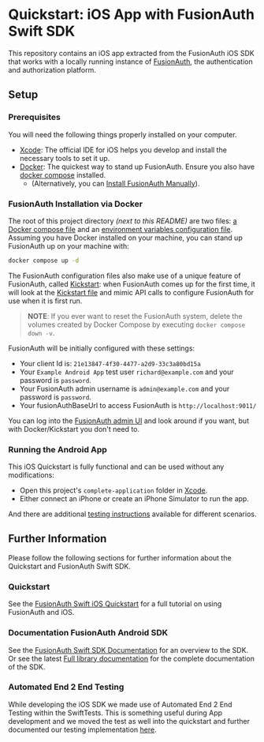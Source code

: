 # Quickstart: iOS App with FusionAuth Swift SDK

This repository contains an iOS app extracted from the FusionAuth iOS SDK that works with a locally running instance of [FusionAuth](https://fusionauth.io/), the authentication and authorization platform.

<!--
this and following tags, and the corresponding end tag, are used to delineate what is pulled into the FusionAuth docs site (the client libraries pages). Don't remove unless you also change the docs site.

Please also use ``` instead of indenting for code blocks. The backticks are translated correctly to adoc format.
-->

## Setup

### Prerequisites
<!--
tag::forDocSitePrerequisites[]
-->
You will need the following things properly installed on your computer.

- [Xcode](https://developer.apple.com/xcode/): The official IDE for iOS helps you develop and install the necessary tools to set it up.
- [Docker](https://www.docker.com): The quickest way to stand up FusionAuth. Ensure you also have [docker compose](https://docs.docker.com/compose/) installed.
  - (Alternatively, you can [Install FusionAuth Manually](https://fusionauth.io/docs/v1/tech/installation-guide/)).
<!--
end::forDocSitePrerequisites[]
-->

### FusionAuth Installation via Docker
<!--
tag::forDocSiteDocker[]
-->
The root of this project directory _(next to this README)_ are two files: [a Docker compose file](./docker-compose.yml) and an [environment variables configuration file](./.env). Assuming you have Docker installed on your machine, you can stand up FusionAuth up on your machine with:

```bash
docker compose up -d
```

The FusionAuth configuration files also make use of a unique feature of FusionAuth, called [Kickstart](https://fusionauth.io/docs/v1/tech/installation-guide/kickstart): when FusionAuth comes up for the first time, it will look at the [Kickstart file](kickstart/kickstart.json) and mimic API calls to configure FusionAuth for use when it is first run. 

> **NOTE**: If you ever want to reset the FusionAuth system, delete the volumes created by Docker Compose by executing `docker compose down -v`. 

FusionAuth will be initially configured with these settings:
* Your client Id is: `21e13847-4f30-4477-a2d9-33c3a80bd15a`
* Your `Example Android App` test user `richard@example.com` and your password is `password`.
* Your FusionAuth admin username is `admin@example.com` and your password is `password`.
* Your fusionAuthBaseUrl to access FusionAuth is `http://localhost:9011/`

You can log into the [FusionAuth admin UI](http://localhost:9011/admin) and look around if you want, but with Docker/Kickstart you don't need to.
<!--
end::forDocSiteDocker[]
-->
### Running the Android App
<!--
tag::forDocSiteRun[]
-->
This iOS Quickstart is fully functional and can be used without any modifications:

- Open this project's `complete-application` folder in [Xcode](https://developer.apple.com/xcode/).
- Either connect an iPhone or create an iPhone Simulator to run the app.

And there are additional [testing instructions](TESTING.md) available for different scenarios.
<!--
end::forDocSiteRun[]
-->
## Further Information

Please follow the following sections for further information about the Quickstart and FusionAuth Swift SDK.

### Quickstart

See the [FusionAuth Swift iOS Quickstart](https://fusionauth.io/docs/quickstarts/quickstart-swift-ios-native/) for a full tutorial on using FusionAuth and iOS.

### Documentation FusionAuth Android SDK

See the [FusionAuth Swift SDK Documentation](https://fusionauth.io/docs/sdks/swift-sdk) for an overview to the SDK. Or see the latest [Full library documentation](https://github.com/FusionAuth/fusionauth-swift-sdk/tree/main/Documentation/Reference) for the complete documentation of the SDK.

### Automated End 2 End Testing

While developing the iOS SDK we made use of Automated End 2 End Testing within the SwiftTests. This is something useful during App development and we moved the test as well into the quickstart and further documented our testing implementation [here](TESTING.md).

<!--
Maintainer info on how to create the example App manually:

The example App is a copy from https://github.com/FusionAuth/fusionauth-swift-sdk/tree/main/Samples/Quickstart by:

1. Copy the Samples/Quickstart folder in to the complete-application folder
2. edit the complete-application/fusionauth-quickstart-swift-ios-native.xcodeproj/project.pbxproj file, removing the Packages and sdk references. 
3. open the project and add the sdk dependency by adding the latest release from https://github.com/FusionAuth/fusionauth-swift-sdk/
5. update the docker-compose.yml file to use the latest version used by the sdk
-->
